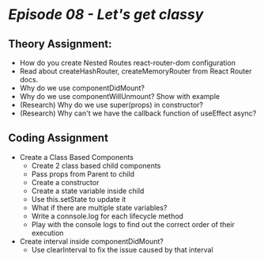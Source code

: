 # _Episode 08 - Let's get classy_

## Theory Assignment:
- How do you create Nested Routes react-router-dom configuration
- Read about createHashRouter, createMemoryRouter from React Router docs.
- Why do we use componentDidMount?
- Why do we use componentWillUnmount? Show with example
- (Research) Why do we use super(props) in constructor?
- (Research) Why can't we have the callback function of useEffect async?

## Coding Assignment
- Create a Class Based Components
    - Create 2 class based child components
    - Pass props from Parent to child
    - Create a constructor
    - Create a state variable inside child
    - Use this.setState to update it
    - What if there are multiple state variables?
    - Write a connsole.log for each lifecycle method
    - Play with the console logs to find out the correct order of their execution
- Create interval inside componentDidMount?
    - Use clearInterval to fix the issue caused by that interval
